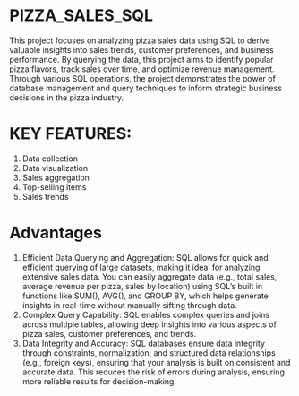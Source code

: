 # PIZZA_SALES_SQL
This project focuses on analyzing pizza sales data using SQL to derive valuable insights into sales trends, customer preferences, and business performance. 
By querying the data, this project aims to identify popular pizza flavors, track sales over time, and optimize revenue management. Through various SQL operations, the project demonstrates the power of database management and query techniques to inform strategic business decisions in the pizza industry.

# KEY FEATURES:
1. Data collection
2. Data visualization 
3. Sales aggregation
4. Top-selling items
5. Sales trends

# Advantages 
1. Efficient Data Querying and Aggregation: SQL allows for quick and efficient querying of large datasets, making it ideal for analyzing extensive sales data. You can easily aggregate data (e.g., total sales, average revenue per pizza, sales by location) using SQL’s built 
   in functions like SUM(), AVG(), and GROUP BY, which helps generate insights in real-time without manually sifting through data.
2.  Complex Query Capability: SQL enables complex queries and joins across multiple tables, allowing deep insights into various aspects of pizza sales, customer preferences, and trends.
3.  Data Integrity and Accuracy: SQL databases ensure data integrity through constraints, normalization, and structured data relationships (e.g., foreign keys), ensuring that your analysis is built on consistent and accurate data. This reduces the risk of errors during 
   analysis, ensuring more reliable results for decision-making.
